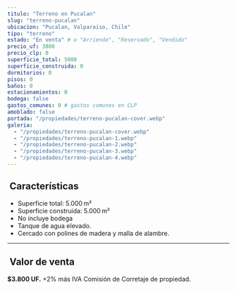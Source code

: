 ```yaml
---
titulo: "Terreno en Pucalan"
slug: "terreno-pucalan"
ubicacion: "Pucalan, Valparaiso, Chile"
tipo: "terreno"
estado: "En venta" # o "Arriendo", "Reservado", "Vendido"
precio_uf: 3800
precio_clp: 0
superficie_total: 5000
superficie_construida: 0
dormitorios: 0
pisos: 0
baños: 0
estacionamientos: 0
bodega: false
gastos_comunes: 0 # gastos comunes en CLP
amoblado: false
portada: "/propiedades/terreno-pucalan-cover.webp"
galeria:
  - "/propiedades/terreno-pucalan-cover.webp"
  - "/propiedades/terreno-pucalan-1.webp"
  - "/propiedades/terreno-pucalan-2.webp"
  - "/propiedades/terreno-pucalan-3.webp"
  - "/propiedades/terreno-pucalan-4.webp"
---
```


## ​ Características

- Superficie total: 5.000 m²  
- Superficie construida: 5.000 m²  
- No incluye bodega  
- Tanque de agua elevado.
- Cercado con polines de madera y malla de alambre.

---

## ​ Valor de venta

**$3.800 UF.** +2% más IVA Comisión de Corretaje de propiedad.

